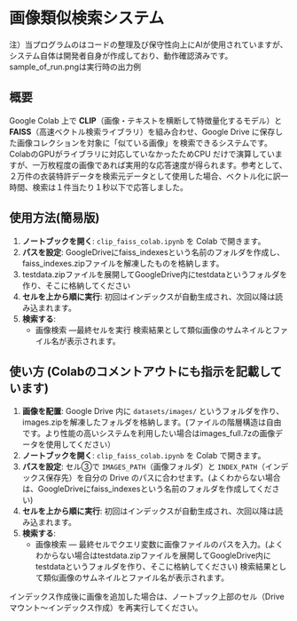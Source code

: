 # 画像類似検索システム
注）当プログラムのはコードの整理及び保守性向上にAIが使用されていますが、システム自体は開発者自身が作成しており、動作確認済みです。sample_of_run.pngは実行時の出力例
## 概要
Google Colab 上で **CLIP**（画像・テキストを横断して特徴量化するモデル）と **FAISS**（高速ベクトル検索ライブラリ）を組み合わせ、Google Drive に保存した画像コレクションを対象に「似ている画像」を検索できるシステムです。ColabのGPUがライブラリに対応していなかったためCPU だけで演算していますが、一万枚程度の画像であれば実用的な応答速度が得られます。参考として、２万件の衣装特許データを検索元データとして使用した場合、ベクトル化に訳一時間、検索は１件当たり１秒以下で応答しました。

## 使用方法(簡易版)
1. **ノートブックを開く**: `clip_faiss_colab.ipynb` を Colab で開きます。
2. **パスを設定**: GoogleDriveにfaiss_indexesという名前のフォルダを作成し、faiss_indexes.zipファイルを解凍したものを格納します。
3.  testdata.zipファイルを展開してGoogleDrive内にtestdataというフォルダを作り、そこに格納してください
4. **セルを上から順に実行**: 初回はインデックスが自動生成され、次回以降は読み込まれます。
5. **検索する**:
   * 画像検索 —最終セルを実行
   検索結果として類似画像のサムネイルとファイル名が表示されます。


## 使い方 (Colabのコメントアウトにも指示を記載しています)
1. **画像を配置**: Google Drive 内に `datasets/images/` というフォルダを作り、images.zipを解凍したフォルダを格納します。(ファイルの階層構造は自由です。より性能の高いシステムを利用したい場合はimages_full.7zの画像データを使用してください）
2. **ノートブックを開く**: `clip_faiss_colab.ipynb` を Colab で開きます。
3. **パスを設定**: セル③で `IMAGES_PATH`（画像フォルダ）と `INDEX_PATH`（インデックス保存先）を自分の Drive のパスに合わせます。(よくわからない場合は、GoogleDriveにfaiss_indexesという名前のフォルダを作成してください)
4. **セルを上から順に実行**: 初回はインデックスが自動生成され、次回以降は読み込まれます。
5. **検索する**:
   * 画像検索 — 最終セルでクエリ変数に画像ファイルのパスを入力。(よくわからない場合はtestdata.zipファイルを展開してGoogleDrive内にtestdataというフォルダを作り、そこに格納してください)
   検索結果として類似画像のサムネイルとファイル名が表示されます。

インデックス作成後に画像を追加した場合は、ノートブック上部のセル（Drive マウント〜インデックス作成）を再実行してください。

